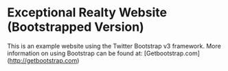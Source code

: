 # Exceptional Realty Website (Bootstrapped Version)
This is an example website using the Twitter Bootstrap v3 framework. More information on using Bootstrap can be found at: [Getbootstrap.com] (http://getbootstrap.com)